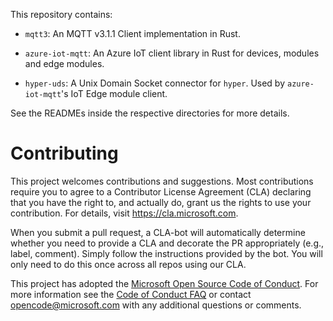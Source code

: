 This repository contains:

- `mqtt3`: An MQTT v3.1.1 Client implementation in Rust.

- `azure-iot-mqtt`: An Azure IoT client library in Rust for devices, modules and edge modules.

- `hyper-uds`: A Unix Domain Socket connector for `hyper`. Used by `azure-iot-mqtt`'s IoT Edge module client.

See the READMEs inside the respective directories for more details.


# Contributing

This project welcomes contributions and suggestions.  Most contributions require you to agree to a
Contributor License Agreement (CLA) declaring that you have the right to, and actually do, grant us
the rights to use your contribution. For details, visit https://cla.microsoft.com.

When you submit a pull request, a CLA-bot will automatically determine whether you need to provide
a CLA and decorate the PR appropriately (e.g., label, comment). Simply follow the instructions
provided by the bot. You will only need to do this once across all repos using our CLA.

This project has adopted the [Microsoft Open Source Code of Conduct](https://opensource.microsoft.com/codeofconduct/).
For more information see the [Code of Conduct FAQ](https://opensource.microsoft.com/codeofconduct/faq/) or
contact [opencode@microsoft.com](mailto:opencode@microsoft.com) with any additional questions or comments.
